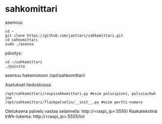 # sahkomittari
asennus:

    cd ~
    git clone https://github.com/janttari/sahkomittari.git
    cd sahkomittari
    sudo ./asenna

päivitys:

    cd ~/sahkomittari
    ./paivita

asentuu hakemistoon /opt/sahkomittari/

Asetukset tiedostoissa:
```
/opt/sahkomittari/raspisahkomittari.py #esim pulssipinni, pulssia/kwh jne
/opt/sahkomittari/flaskpalvelin/__init__.py #esim portti-numero
```

 Oletuksena palvelu vastaa selaimella: http://<raspi_ip>:5555/
 Raakatekstinä kWh-lukema: http://<raspi_ip>:5555/txt
